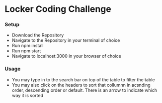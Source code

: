 
# Locker Coding Challenge

### Setup

- Download the Repository
- Navigate to the Repository in your terminal of choice
- Run npm install
- Run npm start
- Navigate to localhost:3000 in your browser of choice

### Usage

- You may type in to the search bar on top of the table to filter the table
- You may also click on the headers to sort that collumnn in acsnding order, descending order or default. There is an arrow to indicate which way it is sorted